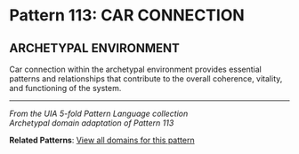 # Pattern 113: CAR CONNECTION

## ARCHETYPAL ENVIRONMENT

Car connection within the archetypal environment provides essential patterns and relationships that contribute to the overall coherence, vitality, and functioning of the system.

---

*From the UIA 5-fold Pattern Language collection*  
*Archetypal domain adaptation of Pattern 113*

**Related Patterns**: [View all domains for this pattern](../../UIA/md/T113%20CAR%20CONNECTION.md)
